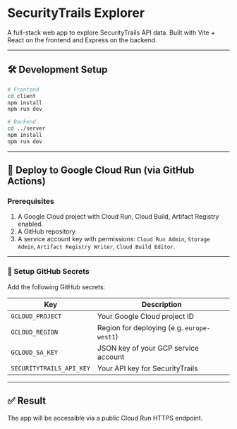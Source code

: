 # SecurityTrails Explorer

A full-stack web app to explore SecurityTrails API data. Built with Vite + React on the frontend and Express on the backend.

---

## 🛠 Development Setup

```bash
# Frontend
cd client
npm install
npm run dev

# Backend
cd ../server
npm install
npm run dev
```

---

## 🚀 Deploy to Google Cloud Run (via GitHub Actions)

### Prerequisites

1. A Google Cloud project with Cloud Run, Cloud Build, Artifact Registry enabled.
2. A GitHub repository.
3. A service account key with permissions: `Cloud Run Admin`, `Storage Admin`, `Artifact Registry Writer`, `Cloud Build Editor`.

---

### 🔐 Setup GitHub Secrets

Add the following GitHub secrets:

| Key                    | Description                                      |
|------------------------|--------------------------------------------------|
| `GCLOUD_PROJECT`       | Your Google Cloud project ID                     |
| `GCLOUD_REGION`        | Region for deploying (e.g. `europe-west1`)       |
| `GCLOUD_SA_KEY`        | JSON key of your GCP service account             |
| `SECURITYTRAILS_API_KEY` | Your API key for SecurityTrails                |

---

## ✅ Result

The app will be accessible via a public Cloud Run HTTPS endpoint.

